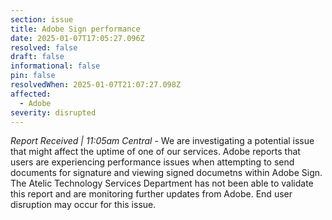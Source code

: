 ```yaml
---
section: issue
title: Adobe Sign performance
date: 2025-01-07T17:05:27.096Z
resolved: false
draft: false
informational: false
pin: false
resolvedWhen: 2025-01-07T21:07:27.098Z
affected:
  - Adobe
severity: disrupted
---
```

*Report Received | 11:05am Central* - We are investigating a potential issue that might affect the uptime of one of our services. Adobe reports that users are experiencing performance issues when attempting to send documents for signature and viewing signed documetns within Adobe Sign. The Atelic Technology Services Department has not been able to validate this report and are monitoring further updates from Adobe. End user disruption may occur for this issue.